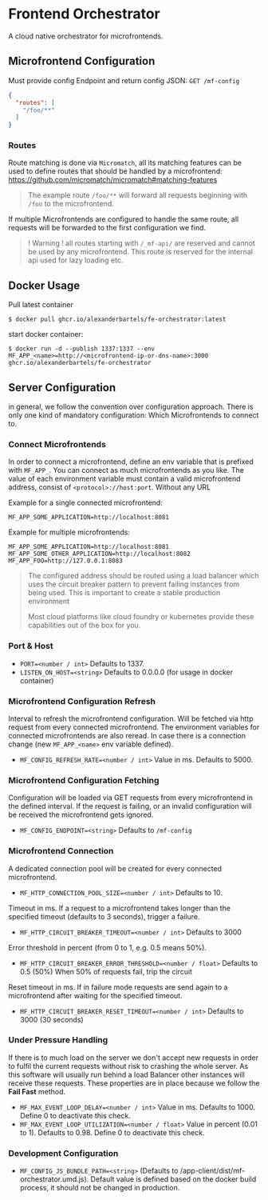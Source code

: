 # Frontend Orchestrator

A cloud native orchestrator for microfrontends.

## Microfrontend Configuration

Must provide config Endpoint and return config JSON: `GET /mf-config`

```json
{
  "routes": [
    "/foo/**"
  ]
}
```

### Routes

Route matching is done via `Micromatch`, all its matching features 
can be used to define routes that should be handled by a microfrontend: 
https://github.com/micromatch/micromatch#matching-features

> The example route `/foo/**` will forward all requests 
> beginning with `/foo` to the microfrontend.

If multiple Microfrontends are configured to handle the same route, 
all requests will be forwarded to the first configuration we find.

> ! Warning ! all routes starting with `/_mf-api/` are reserved and cannot be used by any microfrontend.
> This route is reserved for the internal api used for lazy loading etc.

## Docker Usage

Pull latest container
```
$ docker pull ghcr.io/alexanderbartels/fe-orchestrator:latest
```

start docker container:
```
$ docker run -d --publish 1337:1337 --env MF_APP_<name>=http://<microfrontend-ip-or-dns-name>:3000 ghcr.io/alexanderbartels/fe-orchestrator  
```

## Server Configuration

in general, we follow the convention over configuration approach.
There is only one kind of mandatory configuration: Which Microfrontends to connect to. 

### Connect Microfrontends

In order to connect a microfrontend, define an env variable that is prefixed with `MF_APP_`.
You can connect as much microfrontends as you like. The value of each environment variable 
must contain a valid microfrontend address, consist of `<protocol>://host:port`. Without any URL

Example for a single connected microfrontend:

```
MF_APP_SOME_APPLICATION=http://localhost:8081
``` 

Example for multiple microfrontends:

```
MF_APP_SOME_APPLICATION=http://localhost:8081
MF_APP_SOME_OTHER_APPLICATION=http://localhost:8082
MF_APP_FOO=http://127.0.0.1:8083
```

> The configured address should be routed using a load balancer which 
> uses the circuit breaker pattern to prevent failing instances from being used.
> This is important to create a stable production environment
>
> Most cloud platforms like cloud foundry or kubernetes provide 
> these capabilities out of the box for you.

### Port & Host

* `PORT=<number / int>` Defaults to 1337.
* `LISTEN_ON_HOST=<string>` Defaults to 0.0.0.0 (for usage in docker container)


### Microfrontend Configuration Refresh

Interval to refresh the microfrontend configuration. 
Will be fetched via http request from every connected microfrontend.
The environment variables for connected microfrontends are also reread. 
In case there is a connection change (new `MF_APP_<name>` env variable defined).

* `MF_CONFIG_REFRESH_RATE=<number / int>` Value in ms. Defaults to 5000.

### Microfrontend Configuration Fetching

Configuration will be loaded via GET requests from every microfrontend in the defined interval.
If the request is failing, or an invalid configuration will be received the microfrontend gets ignored.

* `MF_CONFIG_ENDPOINT=<string>` Defaults to `/mf-config`

### Microfrontend Connection 

A dedicated connection pool will be created for every connected microfrontend.

* `MF_HTTP_CONNECTION_POOL_SIZE=<number / int>` Defaults to 10.

Timeout in ms. If a request to a microfrontend takes longer than the specified timeout (defaults to 3 seconds), trigger a failure.

* `MF_HTTP_CIRCUIT_BREAKER_TIMEOUT=<number / int>` Defaults to 3000

Error threshold in percent (from 0 to 1, e.g. 0.5 means 50%). 

* `MF_HTTP_CIRCUIT_BREAKER_ERROR_THRESHOLD=<number / float>` Defaults to 0.5 (50%) When 50% of requests fail, trip the circuit

Reset timeout in ms. If in failure mode requests are send again to a microfrontend after waiting for the specified timeout.

* `MF_HTTP_CIRCUIT_BREAKER_RESET_TIMEOUT=<number / int>` Defaults to 3000 (30 seconds)


### Under Pressure Handling

If there is to much load on the server we don't accept new requests 
in order to fulfil the current requests without risk to crashing the whole server.
As this software will usually run behind a load Balancer other instances will receive these requests.
These properties are in place because we follow the **Fail Fast** method.

* `MF_MAX_EVENT_LOOP_DELAY=<number / int>` Value in ms. Defaults to 1000. Define 0 to deactivate this check.
* `MF_MAX_EVENT_LOOP_UTILIZATION=<number / float>` Value in percent (0.01 to 1). Defaults to 0.98. Define 0 to deactivate this check.

### Development Configuration

* `MF_CONFIG_JS_BUNDLE_PATH=<string>` (Defaults to /app-client/dist/mf-orchestrator.umd.js). 
  Default value is defined based on the docker build process, it should not be changed in production. 